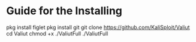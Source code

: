 # Guide for the Installing



pkg install figlet
pkg install git
git clone https://github.com/KaliSploit/Valiut
cd Valiut
chmod +x ./ValiutFull
./ValiutFull
